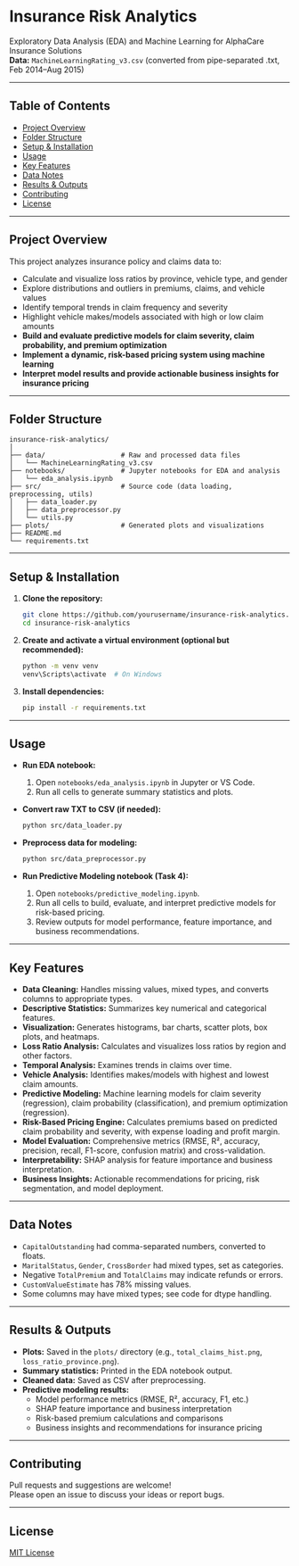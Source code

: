 # Insurance Risk Analytics

Exploratory Data Analysis (EDA) and Machine Learning for AlphaCare Insurance Solutions  
**Data:** `MachineLearningRating_v3.csv` (converted from pipe-separated .txt, Feb 2014–Aug 2015)

---

## Table of Contents

- [Project Overview](#project-overview)
- [Folder Structure](#folder-structure)
- [Setup & Installation](#setup--installation)
- [Usage](#usage)
- [Key Features](#key-features)
- [Data Notes](#data-notes)
- [Results & Outputs](#results--outputs)
- [Contributing](#contributing)
- [License](#license)

---

## Project Overview

This project analyzes insurance policy and claims data to:
- Calculate and visualize loss ratios by province, vehicle type, and gender
- Explore distributions and outliers in premiums, claims, and vehicle values
- Identify temporal trends in claim frequency and severity
- Highlight vehicle makes/models associated with high or low claim amounts
- **Build and evaluate predictive models for claim severity, claim probability, and premium optimization**
- **Implement a dynamic, risk-based pricing system using machine learning**
- **Interpret model results and provide actionable business insights for insurance pricing**

---

## Folder Structure

```
insurance-risk-analytics/
│
├── data/                   # Raw and processed data files
│   └── MachineLearningRating_v3.csv
├── notebooks/              # Jupyter notebooks for EDA and analysis
│   └── eda_analysis.ipynb
├── src/                    # Source code (data loading, preprocessing, utils)
│   ├── data_loader.py
│   ├── data_preprocessor.py
│   └── utils.py
├── plots/                  # Generated plots and visualizations
├── README.md
└── requirements.txt
```

---

## Setup & Installation

1. **Clone the repository:**
    ```sh
    git clone https://github.com/yourusername/insurance-risk-analytics.git
    cd insurance-risk-analytics
    ```

2. **Create and activate a virtual environment (optional but recommended):**
    ```sh
    python -m venv venv
    venv\Scripts\activate  # On Windows
    ```

3. **Install dependencies:**
    ```sh
    pip install -r requirements.txt
    ```

---

## Usage

- **Run EDA notebook:**
    1. Open `notebooks/eda_analysis.ipynb` in Jupyter or VS Code.
    2. Run all cells to generate summary statistics and plots.



- **Convert raw TXT to CSV (if needed):**
    ```sh
    python src/data_loader.py
    ```

- **Preprocess data for modeling:**
    ```sh
    python src/data_preprocessor.py
    ```
- **Run Predictive Modeling notebook (Task 4):**
    1. Open `notebooks/predictive_modeling.ipynb`.
    2. Run all cells to build, evaluate, and interpret predictive models for risk-based pricing.
    3. Review outputs for model performance, feature importance, and business recommendations.
---

## Key Features

- **Data Cleaning:** Handles missing values, mixed types, and converts columns to appropriate types.
- **Descriptive Statistics:** Summarizes key numerical and categorical features.
- **Visualization:** Generates histograms, bar charts, scatter plots, box plots, and heatmaps.
- **Loss Ratio Analysis:** Calculates and visualizes loss ratios by region and other factors.
- **Temporal Analysis:** Examines trends in claims over time.
- **Vehicle Analysis:** Identifies makes/models with highest and lowest claim amounts.
- **Predictive Modeling:** Machine learning models for claim severity (regression), claim probability (classification), and premium optimization (regression).
- **Risk-Based Pricing Engine:** Calculates premiums based on predicted claim probability and severity, with expense loading and profit margin.
- **Model Evaluation:** Comprehensive metrics (RMSE, R², accuracy, precision, recall, F1-score, confusion matrix) and cross-validation.
- **Interpretability:** SHAP analysis for feature importance and business interpretation.
- **Business Insights:** Actionable recommendations for pricing, risk segmentation, and model deployment.

---

## Data Notes

- `CapitalOutstanding` had comma-separated numbers, converted to floats.
- `MaritalStatus`, `Gender`, `CrossBorder` had mixed types, set as categories.
- Negative `TotalPremium` and `TotalClaims` may indicate refunds or errors.
- `CustomValueEstimate` has 78% missing values.
- Some columns may have mixed types; see code for dtype handling.

---

## Results & Outputs

- **Plots:** Saved in the `plots/` directory (e.g., `total_claims_hist.png`, `loss_ratio_province.png`).
- **Summary statistics:** Printed in the EDA notebook output.
- **Cleaned data:** Saved as CSV after preprocessing.
- **Predictive modeling results:**
    - Model performance metrics (RMSE, R², accuracy, F1, etc.)
    - SHAP feature importance and business interpretation
    - Risk-based premium calculations and comparisons
    - Business insights and recommendations for insurance pricing

---

## Contributing

Pull requests and suggestions are welcome!  
Please open an issue to discuss your ideas or report bugs.

---

## License

[MIT License](LICENSE)

